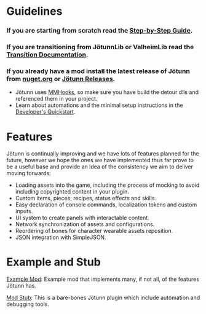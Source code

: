 ﻿# Guidelines

### If you are starting from scratch read the [Step-by-Step Guide](guide.md).

### If you are transitioning from JötunnLib or ValheimLib read the [Transition Documentation](../transition/jotunnlib/overview.md).

### If you already have a mod install the latest release of Jötunn from [nuget.org](https://www.nuget.org/packages/JotunnLib) or [Jötunn Releases](https://github.com/Valheim-Modding/Jotunn/releases).

- Jötunn uses [MMHooks](https://github.com/MonoMod/MonoMod), so make sure you have build the detour dlls and referenced them in your project.
- Learn about automations and the minimal setup instructions in the [Developer's Quickstart](quickstart.md).

# Features
Jötunn is continually improving and we have lots of features planned for the future, however we hope the ones we have implemented thus far prove to be a useful base and provide an idea of the consistency we aim to deliver moving forwards:
- Loading assets into the game, including the process of mocking to avoid including copyrighted content in your plugin.
- Custom items, pieces, recipes, status effects and skills.
- Easy declaration of console commands, localization tokens and custom inputs.
- UI system to create panels with interactable content.
- Network synchronization of assets and configurations.
- Reordering of bones for character wearable assets reposition.
- JSON integration with SimpleJSON.

# Example and Stub

[Example Mod](https://github.com/Valheim-Modding/JotunnModExample): Example mod that implements many, if not all, of the features Jötunn has.

[Mod Stub](https://github.com/Valheim-Modding/JotunnModStub): This is a bare-bones Jötunn plugin which include automation and debugging tools.
